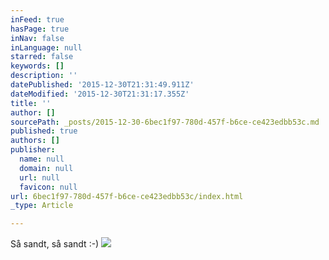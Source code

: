```yaml
---
inFeed: true
hasPage: true
inNav: false
inLanguage: null
starred: false
keywords: []
description: ''
datePublished: '2015-12-30T21:31:49.911Z'
dateModified: '2015-12-30T21:31:17.355Z'
title: ''
author: []
sourcePath: _posts/2015-12-30-6bec1f97-780d-457f-b6ce-ce423edbb53c.md
published: true
authors: []
publisher:
  name: null
  domain: null
  url: null
  favicon: null
url: 6bec1f97-780d-457f-b6ce-ce423edbb53c/index.html
_type: Article

---
```

Så sandt, så sandt :-)
![](https://the-grid-user-content.s3-us-west-2.amazonaws.com/a90e9369-35bc-4a29-8612-0f6b431436f9.jpg)